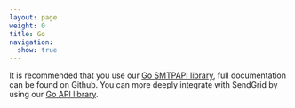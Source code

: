 ```yaml
---
layout: page
weight: 0
title: Go
navigation:
  show: true
---
```

<call-out>

It is recommended that you use our <a href="https://github.com/sendgrid/smtpapi-go">Go SMTPAPI library</a>, full documentation can be found on Github. You can more deeply integrate with SendGrid by using our <a href="https://github.com/sendgrid/sendgrid-go">Go API library</a>.

</call-out>
